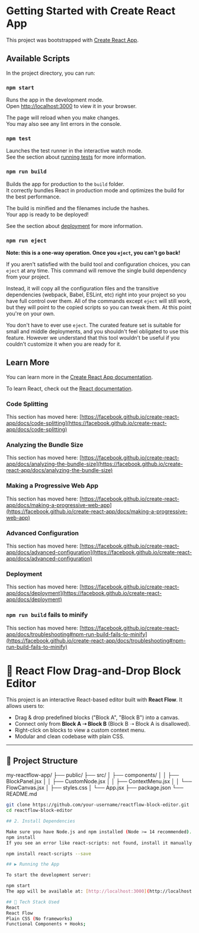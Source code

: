 # Getting Started with Create React App

This project was bootstrapped with [Create React App](https://github.com/facebook/create-react-app).

## Available Scripts

In the project directory, you can run:

### `npm start`

Runs the app in the development mode.\
Open [http://localhost:3000](http://localhost:3000) to view it in your browser.

The page will reload when you make changes.\
You may also see any lint errors in the console.

### `npm test`

Launches the test runner in the interactive watch mode.\
See the section about [running tests](https://facebook.github.io/create-react-app/docs/running-tests) for more information.

### `npm run build`

Builds the app for production to the `build` folder.\
It correctly bundles React in production mode and optimizes the build for the best performance.

The build is minified and the filenames include the hashes.\
Your app is ready to be deployed!

See the section about [deployment](https://facebook.github.io/create-react-app/docs/deployment) for more information.

### `npm run eject`

**Note: this is a one-way operation. Once you `eject`, you can't go back!**

If you aren't satisfied with the build tool and configuration choices, you can `eject` at any time. This command will remove the single build dependency from your project.

Instead, it will copy all the configuration files and the transitive dependencies (webpack, Babel, ESLint, etc) right into your project so you have full control over them. All of the commands except `eject` will still work, but they will point to the copied scripts so you can tweak them. At this point you're on your own.

You don't have to ever use `eject`. The curated feature set is suitable for small and middle deployments, and you shouldn't feel obligated to use this feature. However we understand that this tool wouldn't be useful if you couldn't customize it when you are ready for it.

## Learn More

You can learn more in the [Create React App documentation](https://facebook.github.io/create-react-app/docs/getting-started).

To learn React, check out the [React documentation](https://reactjs.org/).

### Code Splitting

This section has moved here: [https://facebook.github.io/create-react-app/docs/code-splitting](https://facebook.github.io/create-react-app/docs/code-splitting)

### Analyzing the Bundle Size

This section has moved here: [https://facebook.github.io/create-react-app/docs/analyzing-the-bundle-size](https://facebook.github.io/create-react-app/docs/analyzing-the-bundle-size)

### Making a Progressive Web App

This section has moved here: [https://facebook.github.io/create-react-app/docs/making-a-progressive-web-app](https://facebook.github.io/create-react-app/docs/making-a-progressive-web-app)

### Advanced Configuration

This section has moved here: [https://facebook.github.io/create-react-app/docs/advanced-configuration](https://facebook.github.io/create-react-app/docs/advanced-configuration)

### Deployment

This section has moved here: [https://facebook.github.io/create-react-app/docs/deployment](https://facebook.github.io/create-react-app/docs/deployment)

### `npm run build` fails to minify

This section has moved here: [https://facebook.github.io/create-react-app/docs/troubleshooting#npm-run-build-fails-to-minify](https://facebook.github.io/create-react-app/docs/troubleshooting#npm-run-build-fails-to-minify)


# 🔄 React Flow Drag-and-Drop Block Editor

This project is an interactive React-based editor built with **React Flow**. It allows users to:

- Drag & drop predefined blocks ("Block A", "Block B") into a canvas.
- Connect only from **Block A ➝ Block B** (Block B ➝ Block A is disallowed).
- Right-click on blocks to view a custom context menu.
- Modular and clean codebase with plain CSS.

---

## 📁 Project Structure

my-reactflow-app/
├── public/
├── src/
│ ├── components/
│ │ ├── BlockPanel.jsx
│ │ ├── CustomNode.jsx
│ │ ├── ContextMenu.jsx
│ │ └── FlowCanvas.jsx
│ ├── styles.css
│ └── App.jsx
├── package.json
└── README.md

```bash
git clone https://github.com/your-username/reactflow-block-editor.git
cd reactflow-block-editor

## 2. Install Dependencies

Make sure you have Node.js and npm installed (Node >= 14 recommended).
npm install
If you see an error like react-scripts: not found, install it manually:

npm install react-scripts --save

## ▶️ Running the App

To start the development server:

npm start
The app will be available at: [http://localhost:3000](http://localhost:3000)

## 🔧 Tech Stack Used
React
React Flow
Plain CSS (No frameworks)
Functional Components + Hooks;